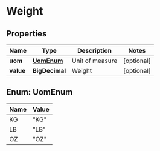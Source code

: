 

# Weight


## Properties

| Name | Type | Description | Notes |
|------------ | ------------- | ------------- | -------------|
|**uom** | [**UomEnum**](#UomEnum) | Unit of measure |  [optional] |
|**value** | **BigDecimal** | Weight |  [optional] |



## Enum: UomEnum

| Name | Value |
|---- | -----|
| KG | &quot;KG&quot; |
| LB | &quot;LB&quot; |
| OZ | &quot;OZ&quot; |




